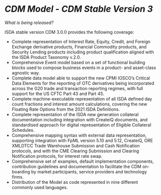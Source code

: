 # *CDM Model - CDM Stable Version 3*

_What is being released?_

ISDA stable version CDM 3.0.0 provides the following coverage:

- Complete representation of Interest Rate, Equity, Credit, and Foreign Exchange derivative products, Financial Commodity products, and Security Lending products including product qualification aligned with the ISDA Product Taxonomy v.2.0.
- Comprehensive Event model based on a set of functional building blocks used to compose business events in a product- and asset-class agnostic way.
- Complete data model able to support the new CPMI IOSCO’s Critical Data Elements for the reporting of OTC derivatives being incorporated across the G20 trade and transaction reporting regimes, with full support for the US CFTC Part 43 and Part 45.
- Complete machine-executable representation of all ISDA defined day count fractions and interest amount calculations, covering the new Floating Rate Options from the 2021 ISDA Definitions.
- Complete representation of the ISDA new generation collateral documentation including integration with CreateiQ documents, and standardised approach for digital representation of Eligible Collateral Schedules.
- Comprehensive mapping syntax with external data representation, supporting integration with FpML version 5.10 and 5.12, CreateiQ, ORE XMLDTCC Trade Warehouse Submission and Cash Notification protocols, and with the CME Clearing Submission and Clearing Notification protocols, for interest rate swap.
- Comprehensive set of examples, default implementation components, contribution guidelines and documentation to facilitate the CDM on-boarding by market participants, service providers and technology firms.
- Distribution of the Model as code represented in nine different commonly used languages.
